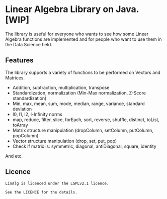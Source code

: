 # Linear Algebra Library on Java. [WIP]

The library is useful for everyone who wants to see how some Linear Algebra functions are implemented and for people who want to use them in the Data Science field.

## Features

The library supports a variety of functions to be performed on Vectors and Matrices.

* Addition, subtraction, multiplication, transpose
* Standardization, normalization (Min-Max normalization, Z-Score standardization)
* Min, max, mean, sum, mode, median, range, variance, standard deviation
* l0, l1, l2, l-Infinity norms
* map, reduce, filter, slice, forEach, sort, reverse, shuffle, distinct, toList, toArray
* Matrix structure manipulation (dropColumn, setColumn, putColumn, popColumn)
* Vector structure manipulation (drop, set, put, pop)
* Check if matrix is: symmetric, diagonal, antiDiagonal, square, identity

And etc.

## Licence

```
LinAlg is licenced under the LGPLv2.1 licence. 

See the LICENCE for the details.
```
